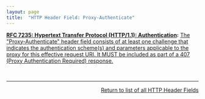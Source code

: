 ```yaml
---
layout: page
title:  "HTTP Header Field: Proxy-Authenticate"
---
```


**[RFC 7235: Hypertext Transfer Protocol (HTTP/1.1): Authentication](/specs/IETF/RFC/7235 "The Hypertext Transfer Protocol (HTTP) is an application-level protocol for distributed, collaborative, hypermedia information systems. This document defines the HTTP Authentication framework."):** [The "Proxy-Authenticate" header field consists of at least one challenge that indicates the authentication scheme(s) and parameters applicable to the proxy for this effective request URI. It MUST be included as part of a 407 (Proxy Authentication Required) response.](http://tools.ietf.org/html/rfc7235#section-4.2)

<br/>
<hr/>

<p style="text-align: right"><a href="../http-headers">Return to list of all HTTP Header Fields</a></p>